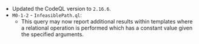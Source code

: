 - Updated the CodeQL version to `2.16.6`.
- `M0-1-2` - `InfeasiblePath.ql`:
  - This query may now report additional results within templates where a relational operation is performed which has a constant value given the specified arguments.
